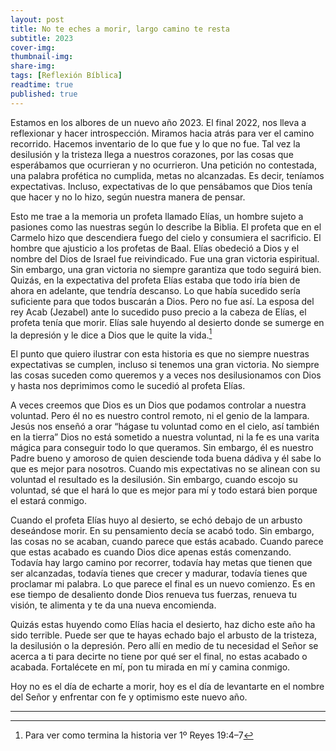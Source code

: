 ```yaml
---
layout: post
title: No te eches a morir, largo camino te resta
subtitle: 2023
cover-img: 
thumbnail-img: 
share-img: 
tags: [Reflexión Bíblica]
readtime: true
published: true
---
```

Estamos en los albores de un nuevo año 2023. El final 2022, nos lleva a reflexionar y hacer introspección. Miramos hacia atrás para ver el camino recorrido. Hacemos inventario de lo que fue y lo que no fue. Tal vez la desilusión y la tristeza llega a nuestros corazones, por las cosas que esperábamos que ocurrieran y no ocurrieron. Una petición no contestada, una palabra profética no cumplida, metas no alcanzadas. Es decir, teníamos expectativas. Incluso, expectativas de lo que pensábamos que Dios tenía que hacer y no lo hizo, según nuestra manera de pensar.

Esto me trae a la memoria un profeta llamado Elías, un hombre sujeto a pasiones como las nuestras según lo describe la Biblia. El profeta que en el Carmelo hizo que descendiera fuego del cielo y consumiera el sacrificio. El hombre que ajusticio a los profetas de Baal. Elías obedeció a Dios y el nombre del Dios de Israel fue reivindicado. Fue una gran victoria espiritual. Sin embargo, una gran victoria no siempre garantiza que todo seguirá bien. Quizás, en la expectativa del profeta Elías estaba que todo iría bien de ahora en adelante, que tendría descanso. Lo que había sucedido sería suficiente para que todos buscarán a Dios. Pero no fue así. La esposa del rey Acab (Jezabel) ante lo sucedido puso precio a la cabeza de Elías, el profeta tenía que morir. Elías sale huyendo al desierto donde se sumerge en la depresión y le dice a Dios que le quite la vida.[^1] 

El punto que quiero ilustrar con esta historia es que no siempre nuestras expectativas se cumplen, incluso si tenemos una gran victoria. No siempre las cosas suceden como queremos y a veces nos desilusionamos con Dios y hasta nos deprimimos como le sucedió al profeta Elías.

A veces creemos que Dios es un Dios que podamos controlar a nuestra voluntad. Pero él no es nuestro control remoto, ni el genio de la lampara. Jesús nos enseñó a orar “hágase tu voluntad como en el cielo, así también en la tierra” Dios no está sometido a nuestra voluntad, ni la fe es una varita mágica para conseguir todo lo que queramos. Sin embargo, él es nuestro Padre bueno y amoroso de quien desciende toda buena dádiva y él sabe lo que es mejor para nosotros. Cuando mis expectativas no se alinean con su voluntad el resultado es la desilusión. Sin embargo, cuando escojo su voluntad, sé que el hará lo que es mejor para mí y todo estará bien porque el estará conmigo. 

Cuando el profeta Elías huyo al desierto, se echó debajo de un arbusto deseándose morir. En su pensamiento decía se acabó todo. Sin embargo, las cosas no se acaban, cuando parece que estás acabado. Cuando parece que estas acabado es cuando Dios dice apenas estás comenzando. Todavía hay largo camino por recorrer, todavía hay metas que tienen que ser alcanzadas, todavía tienes que crecer y madurar, todavía tienes que proclamar mi palabra. Lo que parece el final es un nuevo comienzo. Es en ese tiempo de desaliento donde Dios renueva tus fuerzas, renueva tu visión, te alimenta y te da una nueva encomienda.

Quizás estas huyendo como Elías hacia el desierto, haz dicho este año ha sido terrible. Puede ser que te hayas echado bajo el arbusto de la tristeza, la desilusión o la depresión. Pero allí en medio de tu necesidad el Señor se acerca a ti para decirte no tiene por qué ser el final, no estas acabado o acabada. Fortalécete en mí, pon tu mirada en mí y camina conmigo.

Hoy no es el día de echarte a morir, hoy es el día de levantarte en el nombre del Señor y enfrentar con fe y optimismo este nuevo año.

------


[^1]: Para ver como termina la historia ver 1º Reyes 19:4–7
